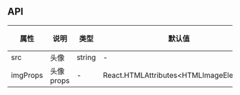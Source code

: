## API

| 属性     | 说明       | 类型   | 默认值                                  | 版本 |
| -------- | ---------- | ------ | --------------------------------------- | ---- |
| src      | 头像       | string | -                                       | -    |
| imgProps | 头像 props | -      | React.HTMLAttributes<HTMLImageElement\> | -    |
